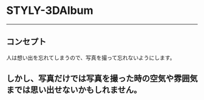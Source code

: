 # STYLY-3DAlbum
---
## コンセプト
人は想い出を忘れてしまうので、写真を撮って忘れないようにします。

しかし、写真だけでは写真を撮った時の空気や雰囲気までは思い出せないかもしれません。
---

